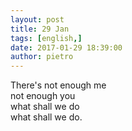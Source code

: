 ```yaml
---
layout: post
title: 29 Jan
tags: [english,]
date: 2017-01-29 18:39:00
author: pietro
---
```

There's not enough me<br/>not enough you<br/>what shall we do<br/>what shall we do.
